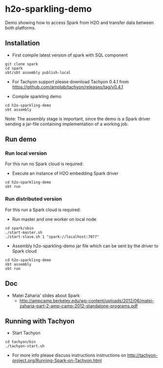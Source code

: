 h2o-sparkling-demo
==================

Demo showing how to access Spark from H2O and transfer data between both platforms.

## Installation

  - First compile latest version of spark with SQL component
  ```
  git clone spark
  cd spark
  sbt/sbt assembly publish-local
  ```
    
  - For Tachyon support please download Tachyon 0.4.1 from https://github.com/amplab/tachyon/releases/tag/v0.4.1
  
  - Compile sparkling demo
  ```
  cd h2o-sparkling-demo
  sbt assembly
  ```

Note: The assembly stage is important, since the demo is a Spark driver sending a jar-file containing implementation of a working job.

## Run demo

### Run local version
For this run no Spark cloud is required:
  - Execute an instance of H2O embedding Spark driver
  ```
  cd h2o-sparkling-demo
  sbt run
  ```

### Run distributed version
For this run a Spark cloud is required:
  - Run master and one worker on local node
  ```
  cd spark/sbin
  ./start-master.sh
  ./start-slave.sh 1 "spark://localhost:7077"
  ```

  - Assembly h2o-sparkling-demo jar file which can be sent by the driver to Spark cloud
  ```
  cd h2o-sparkling-demo
  sbt assembly
  sbt run
  ```

## Doc

  - Matei Zaharia' slides about Spark
    - http://ampcamp.berkeley.edu/wp-content/uploads/2012/06/matei-zaharia-part-2-amp-camp-2012-standalone-programs.pdf


## Running with Tachyon
  - Start Tachyon
  ```
  cd tachyon/bin
  ./tachyon-start.sh
  ```
 
  - For more info please discuss instructions instructions on http://tachyon-project.org/Running-Spark-on-Tachyon.html


